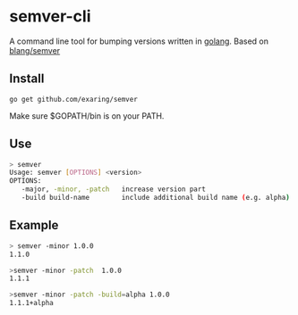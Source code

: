 # semver-cli
A command line tool for bumping versions written in [golang](https://github.com/golang/go). Based on [blang/semver](https://github.com/blang/semver)

## Install
`go get github.com/exaring/semver`

Make sure $GOPATH/bin is on your PATH.

## Use
```bash
> semver
Usage: semver [OPTIONS] <version>
OPTIONS:
   -major, -minor, -patch   increase version part
   -build build-name        include additional build name (e.g. alpha)
```

## Example
```bash
> semver -minor 1.0.0
1.1.0

>semver -minor -patch  1.0.0
1.1.1

>semver -minor -patch -build=alpha 1.0.0
1.1.1+alpha
```
